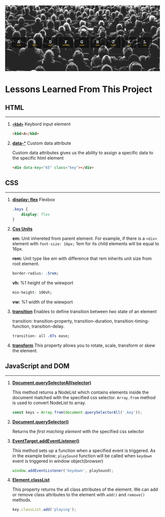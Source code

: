 ![index.html](screenshot/DrumKit.png)

Lessons Learned From This Project 
==================================

## HTML
---
1. [**`<kbd>`**](https://developer.mozilla.org/en-US/docs/Web/HTML/Element/kbd) Keybord input element 

    ```Html
    <kbd>A</kbd>
    ```
2. [**data-***](https://developer.mozilla.org/tr/docs/Web/HTML/Global_attributes/data-*) Custom data attribute
    
    Custom data attributes gives us the ability to assign a specific data to the specific html element

    ```Html
    <div data-key="65" class="key"></div>
    ```
    
## CSS
---
1. [**display: flex**](https://css-tricks.com/snippets/css/a-guide-to-flexbox/) Flexbox

    ```Css
    .keys {
        display: flex
    }
    ```
2. [**Css Units**](https://developer.mozilla.org/en-US/docs/Learn/CSS/Building_blocks/Values_and_units)

    **em:** Unit inhereted from parent element. For example, if there is a `<div>` element with `font-size: 16px;` 1em for its child elements will be equal to 16px.

    **rem:** Unit type like em with difference that rem inherits unit size from root element.
    ```Css
    border-radius: .5rem;
    ```

    **vh:** %1 height of the wiewport
    ```Css
    min-height: 100vh;
    ```
    **vw:** %1 width of the wiewport

3. [**transition**](https://developer.mozilla.org/en-US/docs/Web/CSS/transition) Enables to define transition between two state of an element
    
    transition: transition-property, transition-duration, transition-timing-function, transition-delay.
    ```Css
    transition: all .07s ease;
    ```

4. [**transform**](https://developer.mozilla.org/en-US/docs/Web/CSS/transform) This property allows you to rotate, scale, transform or skew the element.

## JavaScript and DOM
---

1. [**Document.querySelectorAll(selector)**](https://developer.mozilla.org/en-US/docs/Web/API/Document/querySelectorAll)

    This method returns a NodeList which contains elements inside the document matched with the specified css selector. `Array.from` method is used to convert NodeList to array.

    ```JavaScript
    const keys = Array.from(document.querySelectorAll('.key'));
    ```

2. [**Document.querySelector()**](https://developer.mozilla.org/en-US/docs/Web/API/Document/querySelector)

    Returns the _first maching element_ with the specified css selector

3. [**EventTarget.addEventListener()**](https://developer.mozilla.org/en-US/docs/Web/API/EventTarget/addEventListener)

    This method sets up a function when a specified event is triggered. As in the example below; `playSound` function will be called when `keydown` event is triggered in window object(browser)

    ```JavaScript
    window.addEventListener('keydown', playSound);
    ```

4. [**Element.classList**](https://developer.mozilla.org/en-US/docs/Web/API/Element/classList)

    This property returns the all class attributes of the element. We can add or remove class attributes to the element with `add()` and `remove()` methods.

    ```JavaScript
    key.classList.add('playing');
    ```